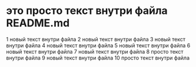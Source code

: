 # это просто текст внутри файла README.md
1 новый текст внутри файла 
2 новый текст внутри файла 
3 новый текст внутри файла 
4 новый текст внутри файла 
5 новый текст внутри файла 
6 новый текст внутри файла 
7 новый текст внутри файла 
8 просто текст внутри файла 
9 новый текст внутри файла 
10 просто текст внутри файла 